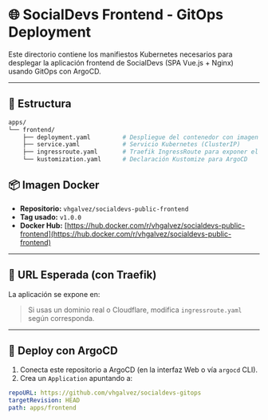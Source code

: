 # 🌐 SocialDevs Frontend - GitOps Deployment

Este directorio contiene los manifiestos Kubernetes necesarios para desplegar la aplicación frontend de SocialDevs (SPA Vue.js + Nginx) usando GitOps con ArgoCD.

---

## 📁 Estructura

```bash
apps/
└── frontend/
    ├── deployment.yaml         # Despliegue del contenedor con imagen de Docker Hub
    ├── service.yaml            # Servicio Kubernetes (ClusterIP)
    ├── ingressroute.yaml       # Traefik IngressRoute para exponer el frontend
    └── kustomization.yaml      # Declaración Kustomize para ArgoCD
```

## 📦 Imagen Docker

- **Repositorio:** `vhgalvez/socialdevs-public-frontend`
- **Tag usado:** `v1.0.0`
- **Docker Hub:** [https://hub.docker.com/r/vhgalvez/socialdevs-public-frontend](https://hub.docker.com/r/vhgalvez/socialdevs-public-frontend)

---

## 🔗 URL Esperada (con Traefik)

La aplicación se expone en:


> Si usas un dominio real o Cloudflare, modifica `ingressroute.yaml` según corresponda.

---

## 🚀 Deploy con ArgoCD

1. Conecta este repositorio a ArgoCD (en la interfaz Web o vía `argocd` CLI).
2. Crea un `Application` apuntando a:

```yaml
repoURL: https://github.com/vhgalvez/socialdevs-gitops
targetRevision: HEAD
path: apps/frontend
